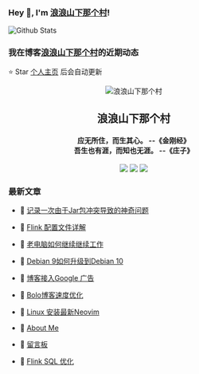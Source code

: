 ### Hey 👋, I'm [浪浪山下那个村](https://www/zeekling.cn)! 

![Github Stats](https://github-readme-stats-zeekling.vercel.app/api?username=zeekling&show_icons=true) 

### 我在博客[浪浪山下那个村](https://www/zeekling.cn)的近期动态
⭐️ Star [个人主页](https://github.com/zeekling) 后会自动更新

<p align="center"><img alt="浪浪山下那个村" src="https://pan.zeekling.cn/zeekling/blog/logo.th.png"></p><h2 align="center"> 浪浪山下那个村 </h2>

<h4 align="center">应无所住，而生其心。 --《金刚经》<br>吾生也有涯，而知也无涯。 --《庄子》</h4>
<p align="center"><a title="浪浪山下那个村" target="_blank" href="https://github.com/zeekling/zeekling"><img src="https://img.shields.io/github/last-commit/zeekling/zeekling.svg?style=flat-square&color=FF9900"></a>
<a title="GitHub repo size in bytes" target="_blank" href="https://github.com/zeekling/zeekling"><img src="https://img.shields.io/github/repo-size/zeekling/zeekling.svg?style=flat-square"></a>
<a title="Hits" target="_blank" href="https://github.com/zeekling/hits"><img src="https://hits.b3log.org/zeekling/zeekling.svg"></a></p>

### 最新文章

* 📝 [记录一次由于Jar包冲突导致的神奇问题](https://www.zeekling.cn/articles/2023/05/22/1684770196686.html) 
 
* 📝 [Flink 配置文件详解](https://www.zeekling.cn/articles/2020/05/02/1588432985627.html) 
 
* 📝 [老电脑如何继续继续工作](https://www.zeekling.cn/articles/2023/05/12/1684082161982.html) 
 
* 📝 [Debian 9如何升级到Debian 10](https://www.zeekling.cn/articles/2023/05/12/1683823152718.html) 
 
* 📝 [博客接入Google 广告](https://www.zeekling.cn/articles/2019/12/10/1575989964574.html) 
 
* 📝 [Bolo博客速度优化](https://www.zeekling.cn/articles/2023/04/24/1682266164003.html) 
 
* 📝 [Linux 安装最新Neovim](https://www.zeekling.cn/articles/2023/05/10/1683649298217.html) 
 
* 📝 [About Me](https://www.zeekling.cn/aboutMe.html) 
 
* 📝 [留言板](https://www.zeekling.cn/guestbook.html) 
 
* 📝 [Flink SQL 优化](https://www.zeekling.cn/articles/2023/01/29/1674997482998.html) 
 




